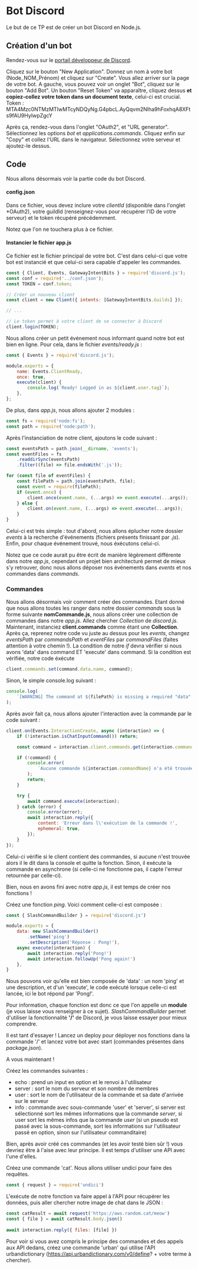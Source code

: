 # Bot Discord

Le but de ce TP est de créer un bot Discord en Node.js.

## Création d'un bot
Rendez-vous sur le [portail développeur de Discord](https://discord.com/developers/applications).

Cliquez sur le bouton "New Application". Donnez un nom à votre bot (Node_NOM_Prénom) et cliquez sur "Create".
Vous allez arriver sur la page de votre bot. A gauche, vous pouvez voir un onglet "Bot", cliquez sur le bouton "Add Bot". Un bouton "Reset Token" va apparaître, cliquez dessus **et copiez-collez votre token dans un document texte**, celui-ci est crucial.
Token : MTA4Mzc0NTMzMTIwMTcyNDQyNg.G4pbcL.AyQqvm2Nlha9hFoxhqA8XFts9fAU9HyIwpZgcY

Après ça, rendez-vous dans l'onglet "OAuth2", et "URL generator". Sélectionnez les options *bot* et *applications.commands*. Cliquez enfin sur "Copy" et collez l'URL dans le navigateur. Sélectionnez votre serveur et ajoutez-le dessus.

## Code
Nous allons désormais voir la partie code du bot Discord.

#### config.json
Dans ce fichier, vous devez inclure votre *clientId* (disponible dans l'onglet *OAuth2), votre guildId (renseignez-vous pour récupérer l'ID de votre serveur) et le token récupéré précédemment.

Notez que l'on ne touchera plus à ce fichier.

#### Instancier le fichier app.js
Ce fichier est le fichier principal de votre bot. C'est dans celui-ci que votre bot est instancié et que celui-ci sera capable d'appeler les commandes.

```javascript
const { Client, Events, GatewayIntentBits } = require('discord.js');
const conf = require('../conf.json');
const TOKEN = conf.token;

// Créer un nouveau client
const client = new Client({ intents: [GatewayIntentBits.Guilds] });

// ...

// Le token permet à votre client de se connecter à Discord
client.login(TOKEN);
```

Nous allons créer un petit événement nous informant quand notre bot est bien en ligne. Pour cela, dans le fichier *events/ready.js* :

```javascript
const { Events } = require('discord.js');

module.exports = {
    name: Events.ClientReady,
    once: true,
    execute(client) {
        console.log(`Ready! Logged in as ${client.user.tag}`);
    },
};
```

De plus, dans *app.js*, nous allons ajouter 2 modules :
```javascript
const fs = require('node:fs');
const path = require('node:path');
```

Après l'instanciation de notre client, ajoutons le code suivant :
```javascript
const eventsPath = path.join(__dirname, 'events');
const eventFiles = fs
    .readdirSync(eventsPath)
    .filter((file) => file.endsWith('.js'));

for (const file of eventFiles) {
    const filePath = path.join(eventsPath, file);
    const event = require(filePath);
    if (event.once) {
        client.once(event.name, (...args) => event.execute(...args));
    } else {
        client.on(event.name, (...args) => event.execute(...args));
    }
}
```
Celui-ci est très simple : tout d'abord, nous allons éplucher notre dossier *events* à la recherche d'événements (fichiers présents finissant par *.js*). Enfin, pour chaque événement trouvé, nous éxécutons celui-ci.

Notez que ce code aurait pu être écrit de manière légèrement différente dans notre *app.js*, cependant un projet bien architecturé permet de mieux s'y retrouver, donc nous allons déposer nos événements dans *events* et nos commandes dans *commands*.

### Commandes
Nous allons désormais voir comment créer des commandes. Etant donné que nous allons toutes les ranger dans notre dossier *commands* sous la forme suivante **nomCommande.js**, nous allons créer une collection de commandes dans notre *app.js*. Allez chercher *Collection* de *discord.js*. Maintenant, instanciez **client.commands** comme étant une **Collection**.
Après ça, reprenez notre code vu juste au dessus pour les *events*, changez *eventsPath* par *commandsPath* et *eventFiles* par *commandFiles* (faites attention à votre chemin !).
La condition de notre *if* devra vérifier si nous avons 'data' dans command ET 'execute' dans command. Si la condition est vérifiée, notre code éxécute 
```javascript
client.commands.set(command.data.name, command);
```
Sinon, le simple console.log suivant :
```javascript
console.log(
    `[WARNING] The command at ${filePath} is missing a required "data" or "execute" property.`
);
```

Après avoir fait ça, nous allons ajouter l'interaction avec la commande par le code suivant :
```javascript
client.on(Events.InteractionCreate, async (interaction) => {
    if (!interaction.isChatInputCommand()) return;

    const command = interaction.client.commands.get(interaction.commandName);

    if (!command) {
        console.error(
            `Aucune commande ${interaction.commandName} n'a été trouvée.`
        );
        return;
    }

    try {
        await command.execute(interaction);
    } catch (error) {
        console.error(error);
        await interaction.reply({
            content: 'Erreur dans l\'exécution de la commande !',
            ephemeral: true,
        });
    }
});
```
Celui-ci vérifie si le client contient des commandes, si aucune n'est trouvée alors il le dit dans la console et quitte la fonction. Sinon, il exécute la commande en asynchrone (si celle-ci ne fonctionne pas, il capte l'erreur retournée par celle-ci).

Bien, nous en avons fini avec notre *app.js*, il est temps de créer nos fonctions !

Créez une fonction *ping*. Voici comment celle-ci est composée :
```javascript
const { SlashCommandBuilder } = require('discord.js')

module.exports = {
    data: new SlashCommandBuilder()
        .setName('ping')
        .setDescription('Réponse : Pong!'),
    async execute(interaction) {
        await interaction.reply('Pong!')
        await interaction.followUp('Pong again!')
    },
}

```
Nous pouvons voir qu'elle est bien composée de 'data' : un nom 'ping' et une description, et d'un 'execute', le code exécuté lorsque celle-ci est lancée, ici le bot répond par 'Pong!'.

Pour information, chaque fonction est donc ce que l'on appelle un **module** (je vous laisse vous renseigner à ce sujet). *SlashCommandBuilder* permet d'utiliser la fonctionnalité **'/'** de Discord, je vous laisse essayer pour mieux comprendre.

Il est tant d'essayer ! Lancez un deploy pour déployer nos fonctions dans la commande '/' et lancez votre bot avec start (commandes présentes dans *package.json*).

A vous maintenant !

Créez les commandes suivantes :
- echo : prend un input en option et le renvoi à l'utilisateur
- server : sort le nom du serveur et son nombre de membres
- user : sort le nom de l'utilisateur de la commande et sa date d'arrivée sur le serveur
- info : commande avec sous-commande 'user' et 'server', si server est sélectionné sort les mêmes informations que la commande *server*, si user sort les mêmes infos que la commande *user* (si un pseudo est passé avec la sous-commande, sort les informations sur l'utilisateur passé en option, sinon sur l'utilisateur commanditaire)

Bien, après avoir créé ces commandes (et les avoir testé bien sûr !) vous devriez être à l'aise avec leur principe. Il est temps d'utiliser une API avec l'une d'elles.

Créez une commande 'cat'. Nous allons utiliser undici pour faire des requêtes.
```javascript
const { request } = require('undici')
```
L'exécute de notre fonction va faire appel à l'API pour récupérer les données, puis aller chercher notre image de chat dans le JSON :
```javascript
const catResult = await request('https://aws.random.cat/meow')
const { file } = await catResult.body.json()
        
await interaction.reply({ files: [file] })
```

Pour voir si vous avez compris le principe des commandes et des appels aux API dedans, créez une commande 'urban' qui utilise l'API urbandictionary (https://api.urbandictionary.com/v0/define? + votre terme à chercher).